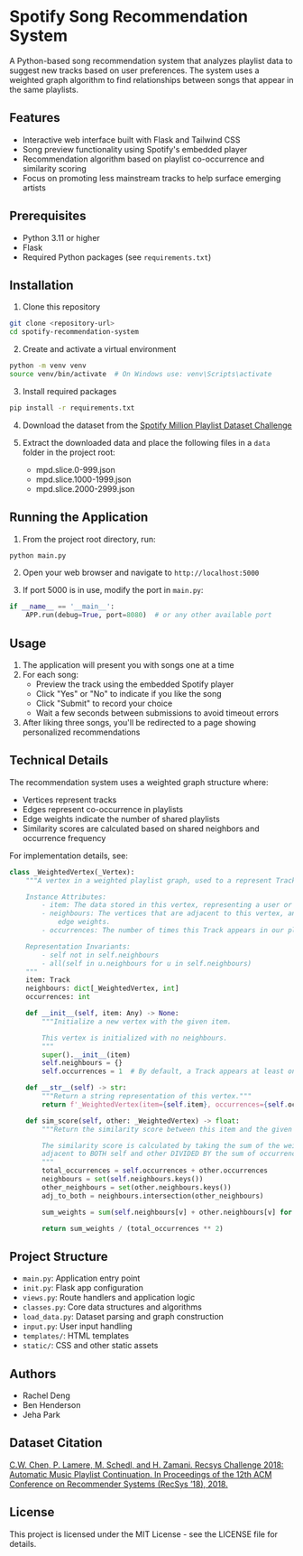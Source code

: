 # Spotify Song Recommendation System

A Python-based song recommendation system that analyzes playlist data to suggest new tracks based on user preferences. The system uses a weighted graph algorithm to find relationships between songs that appear in the same playlists.

## Features

-   Interactive web interface built with Flask and Tailwind CSS
-   Song preview functionality using Spotify's embedded player
-   Recommendation algorithm based on playlist co-occurrence and similarity scoring
-   Focus on promoting less mainstream tracks to help surface emerging artists

## Prerequisites

-   Python 3.11 or higher
-   Flask
-   Required Python packages (see `requirements.txt`)

## Installation

1. Clone this repository

```bash
git clone <repository-url>
cd spotify-recommendation-system
```

2. Create and activate a virtual environment

```bash
python -m venv venv
source venv/bin/activate  # On Windows use: venv\Scripts\activate
```

3. Install required packages

```bash
pip install -r requirements.txt
```

4. Download the dataset from the [Spotify Million Playlist Dataset Challenge](https://www.aicrowd.com/challenges/spotify-million-playlist-dataset-challenge)

5. Extract the downloaded data and place the following files in a `data` folder in the project root:
    - mpd.slice.0-999.json
    - mpd.slice.1000-1999.json
    - mpd.slice.2000-2999.json

## Running the Application

1. From the project root directory, run:

```bash
python main.py
```

2. Open your web browser and navigate to `http://localhost:5000`

3. If port 5000 is in use, modify the port in `main.py`:

```python
if __name__ == '__main__':
    APP.run(debug=True, port=8080)  # or any other available port
```

## Usage

1. The application will present you with songs one at a time
2. For each song:
    - Preview the track using the embedded Spotify player
    - Click "Yes" or "No" to indicate if you like the song
    - Click "Submit" to record your choice
    - Wait a few seconds between submissions to avoid timeout errors
3. After liking three songs, you'll be redirected to a page showing personalized recommendations

## Technical Details

The recommendation system uses a weighted graph structure where:

-   Vertices represent tracks
-   Edges represent co-occurrence in playlists
-   Edge weights indicate the number of shared playlists
-   Similarity scores are calculated based on shared neighbors and occurrence frequency

For implementation details, see:

```python
class _WeightedVertex(_Vertex):
    """A vertex in a weighted playlist graph, used to a represent Track.

    Instance Attributes:
        - item: The data stored in this vertex, representing a user or book.
        - neighbours: The vertices that are adjacent to this vertex, and their corresponding
            edge weights.
        - occurrences: The number of times this Track appears in our playlist graph/network.

    Representation Invariants:
        - self not in self.neighbours
        - all(self in u.neighbours for u in self.neighbours)
    """
    item: Track
    neighbours: dict[_WeightedVertex, int]
    occurrences: int

    def __init__(self, item: Any) -> None:
        """Initialize a new vertex with the given item.

        This vertex is initialized with no neighbours.
        """
        super().__init__(item)
        self.neighbours = {}
        self.occurrences = 1  # By default, a Track appears at least once in our network.

    def __str__(self) -> str:
        """Return a string representation of this vertex."""
        return f'_WeightedVertex(item={self.item}, occurrences={self.occurrences})'

    def sim_score(self, other: _WeightedVertex) -> float:
        """Return the similarity score between this item and the given item.

        The similarity score is calculated by taking the sum of the weights of all neighbours (for BOTH self and other)
        adjacent to BOTH self and other DIVIDED BY the sum of occurrences for item1 and item2.
        """
        total_occurrences = self.occurrences + other.occurrences
        neighbours = set(self.neighbours.keys())
        other_neighbours = set(other.neighbours.keys())
        adj_to_both = neighbours.intersection(other_neighbours)

        sum_weights = sum(self.neighbours[v] + other.neighbours[v] for v in adj_to_both)

        return sum_weights / (total_occurrences ** 2)
```

## Project Structure

-   `main.py`: Application entry point
-   `init.py`: Flask app configuration
-   `views.py`: Route handlers and application logic
-   `classes.py`: Core data structures and algorithms
-   `load_data.py`: Dataset parsing and graph construction
-   `input.py`: User input handling
-   `templates/`: HTML templates
-   `static/`: CSS and other static assets

## Authors

-   Rachel Deng
-   Ben Henderson
-   Jeha Park

## Dataset Citation

[C.W. Chen, P. Lamere, M. Schedl, and H. Zamani. Recsys Challenge 2018: Automatic Music Playlist Continuation. In Proceedings of the 12th ACM Conference on Recommender Systems (RecSys ’18), 2018.](https://dl.acm.org/doi/abs/10.1145/3240323.3240342)

## License

This project is licensed under the MIT License - see the LICENSE file for details.
